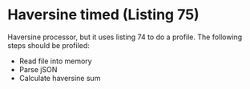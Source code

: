 # Haversine timed (Listing 75)

Haversine processor, but it uses listing 74 to do a profile.
The following steps should be profiled:

- Read file into memory
- Parse jSON
- Calculate haversine sum
